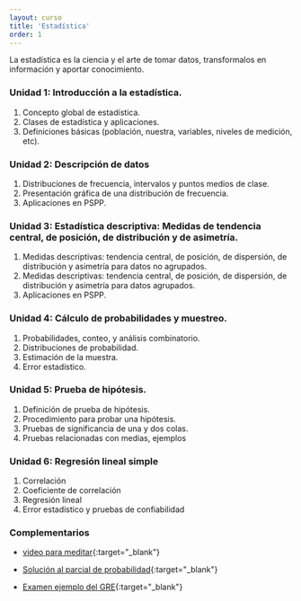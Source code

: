 ```yaml
---
layout: curso
title: 'Estadística'
order: 1
---
```


La estadística es la ciencia y el arte de tomar datos, transformalos en
información y aportar conocimiento.


### Unidad 1: Introducción a la estadística.
 1. Concepto global de estadística.
 2. Clases de estadística y aplicaciones.
 3. Definiciones básicas (población, nuestra, variables, niveles de medición, etc).

### Unidad 2: Descripción de datos
 1. Distribuciones de frecuencia, intervalos y puntos medios de clase.
 2. Presentación gráfica de una distribución de frecuencia.
 3. Aplicaciones en PSPP.

### Unidad 3: Estadística descriptiva: Medidas de tendencia central, de posición, de distribución y de asimetría.
 1. Medidas descriptivas:   tendencia central, de posición, de dispersión, de distribución y asimetría para datos no agrupados.
 2. Medidas descriptivas:   tendencia central, de posición, de dispersión, de distribución y asimetría para datos  agrupados.
 3. Aplicaciones en PSPP.

### Unidad 4: Cálculo de probabilidades y muestreo.
 1. Probabilidades, conteo, y análisis combinatorio.
 2. Distribuciones de probabilidad.
 3. Estimación de la muestra.
 4. Error estadístico.

### Unidad 5: Prueba de hipótesis.
 1. Definición de prueba de hipótesis.
 2. Procedimiento para probar una hipótesis.
 3. Pruebas de significancia de una y dos colas.
 4. Pruebas relacionadas con medias, ejemplos

### Unidad 6: Regresión lineal simple
 1. Correlación
 2. Coeficiente de correlación
 3. Regresión lineal
 4. Error estadístico y pruebas de confiabilidad

### Complementarios

- [video para meditar](VID-20150302-WA0000.mp4){:target="_blank"}

- [Solución al parcial de probabilidad](parcial1.pdf){:target="_blank"}

- [Examen ejemplo del GRE](/guias/ejemplo1.png){:target="_blank"}

  
